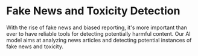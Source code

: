 # Fake News and Toxicity Detection

With the rise of fake news and biased reporting, it's more important than 
ever to have reliable tools for detecting potentially harmful content. Our 
AI model aims at analyzing news articles and detecting potential instances 
of fake news and toxicity.
